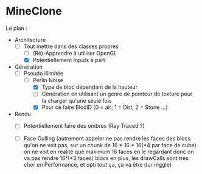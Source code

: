 # MineClone

Le plan : 
- Architecture
  - [ ] Tout mettre dans des classes propres
    - [ ] (Ré)-Apprendre à utiliser OpenGL
    - [x] Potentiellement Inputs à part
- Génération
  - [ ] Pseudo illimitée
    - [ ] Perlin Noise
      - [x] Type de bloc dépendant de la hauteur
      - [ ] Génération en utilisant un genre de pointeur de texture pour la charger qu'une seule fois
      - [x] Pour ce faire BlocID (0 = air; 1 = Dirt; 2 = Stone ...)
- Rendu
  - [ ] Potentiellement faire des ombres (Ray Traced ?)
  - [ ] Face Culling (autrement appeler ne pas rendre les faces des blocs qu'on ne voit pas, sur un chunk de 16 * 16 * 16(*4 par face de cube) on ne voit en réalité que maximum 16 faces en le regardant donc on va pas rendre 16²(*3 faces) blocs en plus, les drawCalls sont très cher en Performance, et opti tout ça, ça va être dur mggle)
  
